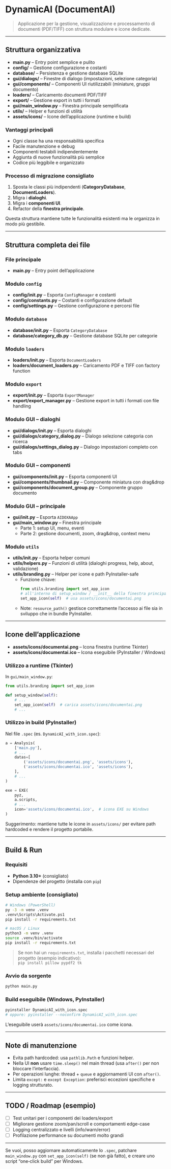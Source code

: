 # DynamicAI (DocumentAI)

> Applicazione per la gestione, visualizzazione e processamento di documenti (PDF/TIFF) con struttura modulare e icone dedicate.

---

## Struttura organizzativa

- **main.py** – Entry point semplice e pulito  
- **config/** – Gestione configurazione e costanti  
- **database/** – Persistenza e gestione database SQLite  
- **gui/dialogs/** – Finestre di dialogo (impostazioni, selezione categoria)  
- **gui/components/** – Componenti UI riutilizzabili (miniature, gruppi documento)  
- **loaders/** – Caricamento documenti PDF/TIFF  
- **export/** – Gestione export in tutti i formati  
- **gui/main_window.py** – Finestra principale semplificata  
- **utils/** – Helper e funzioni di utilità  
- **assets/icons/** – Icone dell’applicazione (runtime e build)

### Vantaggi principali
- Ogni classe ha una responsabilità specifica
- Facile manutenzione e debug
- Componenti testabili indipendentemente
- Aggiunta di nuove funzionalità più semplice
- Codice più leggibile e organizzato

### Processo di migrazione consigliato
1. Sposta le classi più indipendenti (**CategoryDatabase**, **DocumentLoaders**).  
2. Migra i **dialoghi**.  
3. Migra i **componenti UI**.  
4. Refactor della **finestra principale**.  

Questa struttura mantiene tutte le funzionalità esistenti ma le organizza in modo più gestibile.

---

## Struttura completa dei file

### File principale
- **main.py** – Entry point dell’applicazione

### Modulo `config`
- **config/__init__.py** – Esporta `ConfigManager` e costanti  
- **config/constants.py** – Costanti e configurazione default  
- **config/settings.py** – Gestione configurazione e percorsi file

### Modulo `database`
- **database/__init__.py** – Esporta `CategoryDatabase`  
- **database/category_db.py** – Gestione database SQLite per categorie

### Modulo `loaders`
- **loaders/__init__.py** – Esporta `DocumentLoaders`  
- **loaders/document_loaders.py** – Caricamento PDF e TIFF con factory function

### Modulo `export`
- **export/__init__.py** – Esporta `ExportManager`  
- **export/export_manager.py** – Gestione export in tutti i formati con file handling

### Modulo GUI – dialoghi
- **gui/dialogs/__init__.py** – Esporta dialoghi  
- **gui/dialogs/category_dialog.py** – Dialogo selezione categoria con ricerca  
- **gui/dialogs/settings_dialog.py** – Dialogo impostazioni completo con tabs

### Modulo GUI – componenti
- **gui/components/__init__.py** – Esporta componenti UI  
- **gui/components/thumbnail.py** – Componente miniatura con drag&drop  
- **gui/components/document_group.py** – Componente gruppo documento

### Modulo GUI – principale
- **gui/__init__.py** – Esporta `AIDOXAApp`  
- **gui/main_window.py** – Finestra principale  
  - Parte 1: setup UI, menu, eventi  
  - Parte 2: gestione documenti, zoom, drag&drop, context menu

### Modulo `utils`
- **utils/__init__.py** – Esporta helper comuni  
- **utils/helpers.py** – Funzioni di utilità (dialoghi progress, help, about, validazione)  
- **utils/branding.py** – Helper per icone e path PyInstaller-safe  
  - Funzione chiave:
    ```python
    from utils.branding import set_app_icon
    # all'interno di setup_window / __init__ della finestra principale:
    set_app_icon(self)  # usa assets/icons/documentai.png
    ```
  - Note: `resource_path()` gestisce correttamente l’accesso ai file sia in sviluppo che in bundle PyInstaller.

---

## Icone dell’applicazione

- **assets/icons/documentai.png** – Icona finestra (runtime Tkinter)  
- **assets/icons/documentai.ico** – Icona eseguibile (PyInstaller / Windows)

### Utilizzo a runtime (Tkinter)
In `gui/main_window.py`:
```python
from utils.branding import set_app_icon

def setup_window(self):
    # ...
    set_app_icon(self)  # carica assets/icons/documentai.png
    # ...
```

### Utilizzo in build (PyInstaller)
Nel file `.spec` (es. `DynamicAI_with_icon.spec`):
```python
a = Analysis(
    ['main.py'],
    # ...
    datas=[
        ('assets/icons/documentai.png', 'assets/icons'),
        ('assets/icons/documentai.ico', 'assets/icons'),
    ],
    # ...
)

exe = EXE(
    pyz,
    a.scripts,
    # ...
    icon='assets/icons/documentai.ico',  # icona EXE su Windows
)
```

Suggerimento: mantiene tutte le icone in `assets/icons/` per evitare path hardcoded e rendere il progetto portabile.

---

## Build & Run

### Requisiti
- **Python 3.10+** (consigliato)  
- Dipendenze del progetto (installa con `pip`)

### Setup ambiente (consigliato)
```bash
# Windows (PowerShell)
py -3 -m venv .venv
.venv\Scripts\Activate.ps1
pip install -r requirements.txt

# macOS / Linux
python3 -m venv .venv
source .venv/bin/activate
pip install -r requirements.txt
```

> Se non hai un `requirements.txt`, installa i pacchetti necessari del progetto (esempio indicativo):  
> `pip install pillow pypdf2 tk`

### Avvio da sorgente
```bash
python main.py
```

### Build eseguibile (Windows, PyInstaller)
```bash
pyinstaller DynamicAI_with_icon.spec
# oppure: pyinstaller --noconfirm DynamicAI_with_icon.spec
```
L’eseguibile userà `assets/icons/documentai.ico` come icona.

---

## Note di manutenzione
- Evita path hardcoded: usa `pathlib.Path` e funzioni helper.  
- Nella UI **non** usare `time.sleep()` nel main thread (usa `after()` per non bloccare l’interfaccia).  
- Per operazioni lunghe: thread + `queue` e aggiornamenti UI con `after()`.  
- Limita `except:` e `except Exception`: preferisci eccezioni specifiche e logging strutturato.

---

## TODO / Roadmap (esempio)
- [ ] Test unitari per i componenti dei loaders/export  
- [ ] Migliorare gestione zoom/pan/scroll e comportamenti edge-case  
- [ ] Logging centralizzato e livelli (info/warn/error)  
- [ ] Profilazione performance su documenti molto grandi

---

Se vuoi, posso aggiornare automaticamente lo `.spec`, patchare `main_window.py` con `set_app_icon(self)` (se non già fatto), e creare uno script “one‑click build” per Windows.
